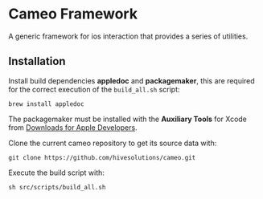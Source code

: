 # Cameo Framework

A generic framework for ios interaction that provides a series of utilities.

## Installation

Install build dependencies **appledoc** and **packagemaker**, this are required
for the correct execution of the `build_all.sh` script:

    brew install appledoc

The packagemaker must be installed with the **Auxiliary Tools** for Xcode from
[Downloads for Apple Developers](https://developer.apple.com/downloads).

Clone the current cameo repository to get its source data with:

    git clone https://github.com/hivesolutions/cameo.git

Execute the build script with:

    sh src/scripts/build_all.sh
